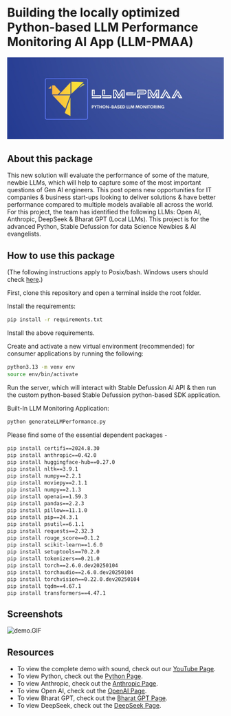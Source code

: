# Building the locally optimized Python-based LLM Performance Monitoring AI App (LLM-PMAA)

![Logo.jpeg](Logo.jpeg)

## About this package

This new solution will evaluate the performance of some of the mature, newbie LLMs, which will help to capture some of the most important questions of Gen AI engineers. This post opens new opportunities for IT companies & business start-ups looking to deliver solutions & have better performance compared to multiple models available all across the world. For this project, the team has identified the following LLMs: Open AI, Anthropic, DeepSeek & Bharat GPT (Local LLMs). This project is for the advanced Python, Stable Defussion for data Science Newbies & AI evangelists.


## How to use this package

(The following instructions apply to Posix/bash. Windows users should check [here](https://docs.python.org/3/library/venv.html).)

First, clone this repository and open a terminal inside the root folder.

Install the requirements:

```bash
pip install -r requirements.txt
```

Install the above requirements.

Create and activate a new virtual environment (recommended) for consumer applications by running the following:

```bash
python3.13 -m venv env
source env/bin/activate
```

Run the server, which will interact with Stable Defussion AI API & then run the custom python-based Stable Defussion python-based SDK application.

Built-In LLM Monitoring Application: 

```bash
python generateLLMPerformance.py
```

Please find some of the essential dependent packages -

```
pip install certifi==2024.8.30
pip install anthropic==0.42.0
pip install huggingface-hub==0.27.0
pip install nltk==3.9.1
pip install numpy==2.2.1
pip install moviepy==2.1.1
pip install numpy==2.1.3
pip install openai==1.59.3
pip install pandas==2.2.3
pip install pillow==11.1.0
pip install pip==24.3.1
pip install psutil==6.1.1
pip install requests==2.32.3
pip install rouge_score==0.1.2
pip install scikit-learn==1.6.0
pip install setuptools==70.2.0
pip install tokenizers==0.21.0
pip install torch==2.6.0.dev20250104
pip install torchaudio==2.6.0.dev20250104
pip install torchvision==0.22.0.dev20250104
pip install tqdm==4.67.1
pip install transformers==4.47.1

```

## Screenshots

![demo.GIF](demo.GIF)

## Resources

- To view the complete demo with sound, check out our [YouTube Page](https://youtu.be/jMERwsokd6Q).
- To view Python, check out the [Python Page](https://docs.python.org/3/).
- To view Anthropic, check out the [Anthropic Page](https://docs.anthropic.com/en/docs/welcome).
- To view Open AI, check out the [OpenAI Page](https://huggingface.co/stabilityai/stable-diffusion-3.5-large).
- To view Bharat GPT, check out the [Bharat GPT Page](https://huggingface.co/CoRover/BharatGPT-3B-Indic).
- To view DeepSeek, check out the [DeepSeek Page](https://api-docs.deepseek.com/api/deepseek-api).
